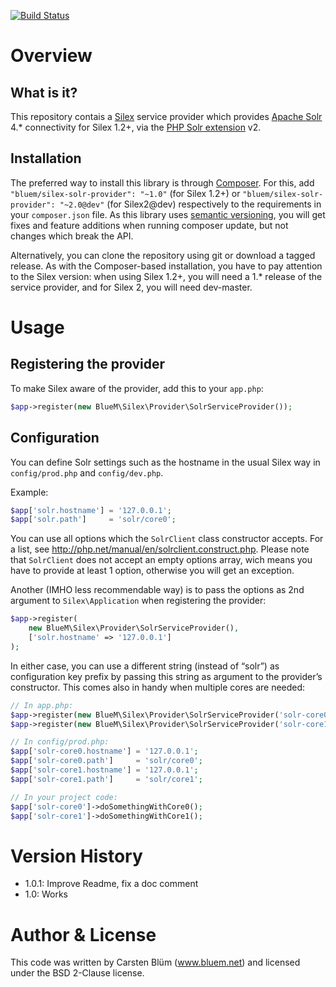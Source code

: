 [![Build Status](https://travis-ci.org/BlueM/silex-solr-provider.svg)](https://travis-ci.org/BlueM/silex-solr-provider)

Overview
========

What is it?
--------------
This repository contais a [Silex](https://github.com/silexphp/Silex) service provider which provides [Apache Solr](http://lucene.apache.org/solr/) 4.* connectivity for Silex 1.2+, via the [PHP Solr extension](http://php.net/solr) v2.

Installation
-------------
The preferred way to install this library is through [Composer](https://getcomposer.org). For this, add `"bluem/silex-solr-provider": "~1.0"` (for Silex 1.2+) or `"bluem/silex-solr-provider": "~2.0@dev"` (for Silex2@dev) respectively to the requirements in your `composer.json` file. As this library uses [semantic versioning](http://semver.org), you will get fixes and feature additions when running composer update, but not changes which break the API.

Alternatively, you can clone the repository using git or download a tagged release. As with the Composer-based installation, you have to pay attention to the Silex version: when using Silex 1.2+, you will need a 1.* release of the service provider, and for Silex 2, you will need dev-master.


Usage
======

Registering the provider
------------------------
To make Silex aware of the provider, add this to your `app.php`:

```php
$app->register(new BlueM\Silex\Provider\SolrServiceProvider());
```


Configuration
-------------
You can define Solr settings such as the hostname in the usual Silex way in `config/prod.php` and `config/dev.php`.

Example:

```php
$app['solr.hostname'] = '127.0.0.1';
$app['solr.path']     = 'solr/core0';
```

You can use all options which the `SolrClient` class constructor accepts. For a list, see http://php.net/manual/en/solrclient.construct.php. Please note that `SolrClient` does not accept an empty options array, wich means you have to provide at least 1 option, otherwise you will get an exception.

Another (IMHO less recommendable way) is to pass the options as 2nd argument to `Silex\Application` when registering the provider:

```php
$app->register(
    new BlueM\Silex\Provider\SolrServiceProvider(),
    ['solr.hostname' => '127.0.0.1']
);
```

In either case, you can use a different string (instead of “solr”) as configuration key prefix by passing this string as argument to the provider’s constructor. This comes also in handy when multiple cores are needed:

```php
// In app.php:
$app->register(new BlueM\Silex\Provider\SolrServiceProvider('solr-core0'));
$app->register(new BlueM\Silex\Provider\SolrServiceProvider('solr-core1'));

// In config/prod.php:
$app['solr-core0.hostname'] = '127.0.0.1';
$app['solr-core0.path']     = 'solr/core0';
$app['solr-core1.hostname'] = '127.0.0.1';
$app['solr-core1.path']     = 'solr/core1';

// In your project code:
$app['solr-core0']->doSomethingWithCore0();
$app['solr-core1']->doSomethingWithCore1();
```


Version History
=================

* 1.0.1: Improve Readme, fix a doc comment
* 1.0: Works


Author & License
=================
This code was written by Carsten Blüm (www.bluem.net) and licensed under the BSD 2-Clause license.
